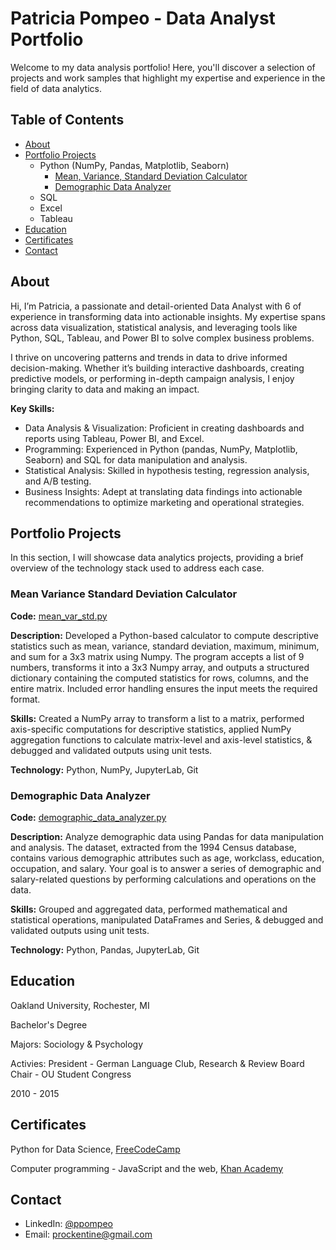 # Patricia Pompeo - Data Analyst Portfolio
Welcome to my data analysis portfolio! Here, you'll discover a selection of projects and work samples that highlight my expertise and experience in the field of data analytics.

## Table of Contents
- [About](https://github.com/Prockentine/data-analyst-portfolio/blob/main/README.md#about)
- [Portfolio Projects](https://github.com/Prockentine/data-analyst-portfolio/blob/main/README.md#portfolio-project)
  - Python (NumPy, Pandas, Matplotlib, Seaborn)
      - [Mean, Variance, Standard Deviation Calculator](https://github.com/Prockentine/data-analyst-portfolio/blob/main/README.md#mean-variance-standard-deviation-calculator)
      - [Demographic Data Analyzer](https://github.com/Prockentine/data-analyst-portfolio/blob/main/README.md#demographic-data-analyzer)
  - SQL
  - Excel
  - Tableau
- [Education](https://github.com/Prockentine/data-analyst-portfolio/blob/main/README.md#education)
- [Certificates](https://github.com/Prockentine/data-analyst-portfolio/blob/main/README.md#certificates)
- [Contact](https://github.com/Prockentine/data-analyst-portfolio/blob/main/README.md#contact)

## About
Hi, I’m Patricia, a passionate and detail-oriented Data Analyst with 6 of experience in transforming data into actionable insights. My expertise spans across data visualization, statistical analysis, and leveraging tools like Python, SQL, Tableau, and Power BI to solve complex business problems.

I thrive on uncovering patterns and trends in data to drive informed decision-making. Whether it’s building interactive dashboards, creating predictive models, or performing in-depth campaign analysis, I enjoy bringing clarity to data and making an impact.

**Key Skills:**
- Data Analysis & Visualization: Proficient in creating dashboards and reports using Tableau, Power BI, and Excel.
- Programming: Experienced in Python (pandas, NumPy, Matplotlib, Seaborn) and SQL for data manipulation and analysis.
- Statistical Analysis: Skilled in hypothesis testing, regression analysis, and A/B testing.
- Business Insights: Adept at translating data findings into actionable recommendations to optimize marketing and operational strategies.

## Portfolio Projects
In this section, I will showcase data analytics projects, providing a brief overview of the technology stack used to address each case.

### Mean Variance Standard Deviation Calculator
**Code:** [mean_var_std.py](https://github.com/Prockentine/mean-variance-standard-deviation-calculator/blob/main/mean_var_std.py)

**Description:** Developed a Python-based calculator to compute descriptive statistics such as mean, variance, standard deviation, maximum, minimum, and sum for a 3x3 matrix using Numpy. The program accepts a list of 9 numbers, transforms it into a 3x3 Numpy array, and outputs a structured dictionary containing the computed statistics for rows, columns, and the entire matrix. Included error handling ensures the input meets the required format.

**Skills:** Created a NumPy array to transform a list to a matrix, performed axis-specific computations for descriptive statistics, applied NumPy aggregation functions to calculate matrix-level and axis-level statistics, & debugged and validated outputs using unit tests.

**Technology:** Python, NumPy, JupyterLab, Git

### Demographic Data Analyzer
**Code:** [demographic_data_analyzer.py](https://github.com/Prockentine/demographic-data-anayzer/blob/main/demographic_data_analyzer.py)

**Description:** Analyze demographic data using Pandas for data manipulation and analysis. The dataset, extracted from the 1994 Census database, contains various demographic attributes such as age, workclass, education, occupation, and salary. Your goal is to answer a series of demographic and salary-related questions by performing calculations and operations on the data.

**Skills:** Grouped and aggregated data, performed mathematical and statistical operations, manipulated DataFrames and Series, & debugged and validated outputs using unit tests.

**Technology:** Python, Pandas, JupyterLab, Git

## Education
Oakland University, Rochester, MI

Bachelor's Degree

Majors: Sociology & Psychology

Activies: President - German Language Club, Research & Review Board Chair - OU Student Congress

2010 - 2015

## Certificates
Python for Data Science, [FreeCodeCamp](https://www.freecodecamp.org/learn/data-analysis-with-python/)

Computer programming - JavaScript and the web, [Khan Academy](https://www.khanacademy.org/computing/computer-programming)

## Contact
- LinkedIn: [@ppompeo](https://www.linkedin.com/in/ppompeo/)
- Email: prockentine@gmail.com
